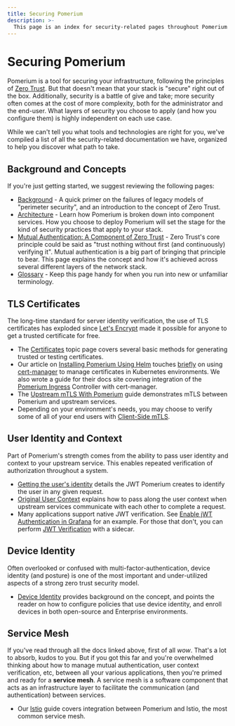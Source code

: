 ```yaml
---
title: Securing Pomerium
description: >-
  This page is an index for security-related pages throughout Pomerium's documentation.
---
```


# Securing Pomerium

Pomerium is a tool for securing your infrastructure, following the principles of [Zero Trust](/docs/background.md#zero-trust). But that doesn't mean that your stack is "secure" right out of the box. Additionally, security is a battle of give and take; more security often comes at the cost of more complexity, both for the administrator and the end-user. What layers of security you choose to apply (and how you configure them) is highly independent on each use case.

While we can't tell you what tools and technologies are right for you, we've compiled a list of all the security-related documentation we have, organized to help you discover what path to take.

## Background and Concepts

If you're just getting started, we suggest reviewing the following pages:

- [Background](/docs/background.md) - A quick primer on the failures of legacy models of "perimeter security", and an introduction to the concept of Zero Trust.
- [Architecture](/docs/architecture.md) - Learn how Pomerium is broken down into component services. How you choose to deploy Pomerium will set the stage for the kind of security practices that apply to your stack.
- [Mutual Authentication: A Component of Zero Trust](/docs/topics/mutual-auth.md) - Zero Trust's core principle could be said as "trust nothing without first (and continuously) verifying it". Mutual authentication is a big part of bringing that principle to bear. This page explains the concept and how it's achieved across several different layers of the network stack.
- [Glossary](/docs/glossary.md) - Keep this page handy for when you run into new or unfamiliar terminology.

## TLS Certificates

The long-time standard for server identity verification, the use of TLS certificates has exploded since [Let's Encrypt](https://letsencrypt.org/) made it possible for anyone to get a trusted certificate for free.

- The [Certificates](/docs/topics/certificates.md) topic page covers several basic methods for generating trusted or testing certificates.
- Our article on [Installing Pomerium Using Helm](/docs/k8s/helm.md) touches [briefly](/docs/k8s/helm.md#install-and-configure-cert-manager) on using [cert-manager](https://cert-manager.io/docs/) to manage certificates in Kubernetes environments. We also wrote a guide for their docs site covering integration of the [Pomerium Ingress](https://cert-manager.io/docs/tutorials/acme/pomerium-ingress/) Controller with cert-manager.
- The [Upstream mTLS With Pomerium](/guides/upstream-mtls.md) guide demonstrates mTLS between Pomerium and upstream services.
- Depending on your environment's needs, you may choose to verify some of all of your end users with [Client-Side mTLS](/guides/mtls.md).

## User Identity and Context

Part of Pomerium's strength comes from the ability to pass user identity and context to your upstream service. This enables repeated verification of authorization throughout a system.

- [Getting the user's identity](/docs/topics/getting-users-identity.md) details the JWT Pomerium creates to identify the user in any given request.
- [Original User Context](/docs/topics/original-request-context.md) explains how to pass along the user context when upstream services communicate with each other to complete a request.
- Many applications support native JWT verification. See [Enable jWT Authentication in Grafana](/guides/grafana.md#enable-jwt-authentication-in-grafana) for an example. For those that don't, you can perform [JWT Verification](/guides/jwt-verification.md) with a sidecar.


## Device Identity

Often overlooked or confused with multi-factor-authentication, device identity (and posture) is one of the most important and under-utilized aspects of a strong zero trust security model.

- [Device Identity](/docs/topics/device-identity.md) provides background on the concept, and points the reader on how to configure policies that use device identity, and enroll devices in both open-source and Enterprise environments.

## Service Mesh

If you've read through all the docs linked above, first of all *wow*. That's a lot to absorb, kudos to you. But if you got this far and you're overwhelmed thinking about how to manage mutual authentication, user context verification, etc, between all your various applications, then you're primed and ready for a **service mesh**. A service mesh is a software component that acts as an infrastructure layer to facilitate the communication (and authentication) between services.

- Our [Istio](/guides/istio.md) guide covers integration between Pomerium and Istio, the most common service mesh.